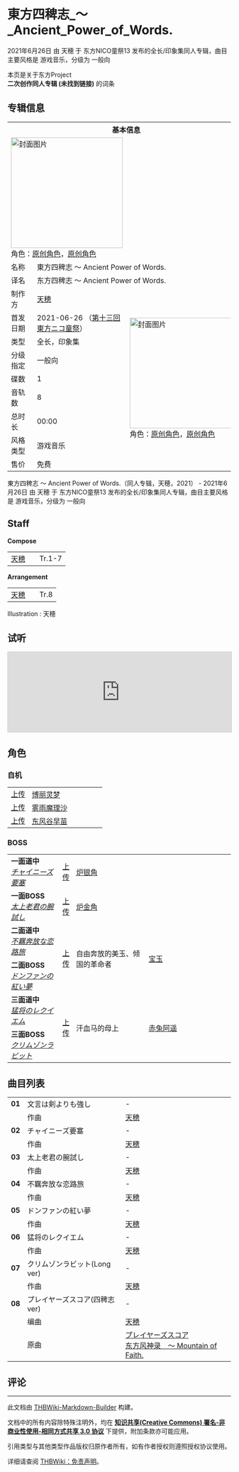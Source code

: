 # 東方四稗志_～_Ancient_Power_of_Words.

<!-- source html: G:\repos\THBWiki-Markdown-Builder\THBWikiMarkdown\Temp\main\8\81\ns0%3A%E6%9D%B1%E6%96%B9%E5%9B%9B%E7%A8%97%E5%BF%97_%EF%BD%9E_Ancient_Power_of_Words%2E.html -->

2021年6月26日 由 天穂 于 东方NICO童祭13 发布的全长/印象集同人专辑，曲目主要风格是 游戏音乐，分级为 一般向

本页是关于东方Project  
 **二次创作同人专辑 (未找到链接)** 的词条
## 专辑信息

<table><tbody><tr><th colspan="3">基本信息</th></tr><tr><td class="cover-artwork-mobile" colspan="2"><a href="./文件-東方四稗志_～_Ancient_Power_of_Words.封面.png.md" class="image" title="封面图片"><img alt="封面图片" src="https://upload.thwiki.cc/thumb/9/90/%E6%9D%B1%E6%96%B9%E5%9B%9B%E7%A8%97%E5%BF%97_%EF%BD%9E_Ancient_Power_of_Words.%E5%B0%81%E9%9D%A2.png/252px-%E6%9D%B1%E6%96%B9%E5%9B%9B%E7%A8%97%E5%BF%97_%EF%BD%9E_Ancient_Power_of_Words.%E5%B0%81%E9%9D%A2.png" decoding="async" loading="lazy" width="252" height="249" srcset="https://upload.thwiki.cc/thumb/9/90/%E6%9D%B1%E6%96%B9%E5%9B%9B%E7%A8%97%E5%BF%97_%EF%BD%9E_Ancient_Power_of_Words.%E5%B0%81%E9%9D%A2.png/378px-%E6%9D%B1%E6%96%B9%E5%9B%9B%E7%A8%97%E5%BF%97_%EF%BD%9E_Ancient_Power_of_Words.%E5%B0%81%E9%9D%A2.png 1.5x, https://upload.thwiki.cc/thumb/9/90/%E6%9D%B1%E6%96%B9%E5%9B%9B%E7%A8%97%E5%BF%97_%EF%BD%9E_Ancient_Power_of_Words.%E5%B0%81%E9%9D%A2.png/504px-%E6%9D%B1%E6%96%B9%E5%9B%9B%E7%A8%97%E5%BF%97_%EF%BD%9E_Ancient_Power_of_Words.%E5%B0%81%E9%9D%A2.png 2x" data-file-width="900" data-file-height="888"></a><div class="cover-char">角色：<a href="/index.php?title=%E5%8E%9F%E5%88%9B%E8%A7%92%E8%89%B2&amp;action=edit&amp;redlink=1" class="new" title="原创角色（页面不存在）">原创角色</a>，<a href="/index.php?title=%E5%8E%9F%E5%88%9B%E8%A7%92%E8%89%B2&amp;action=edit&amp;redlink=1" class="new" title="原创角色（页面不存在）">原创角色</a></div></td>
</tr><tr><td class="label">名称</td><td colspan="2"> 東方四稗志 ～ Ancient Power of Words. </td></tr><tr><td class="label">译名</td><td colspan="2"> 东方四稗志 ～ Ancient Power of Words. </td></tr><tr><td class="label">制作方</td><td><a href="/index.php?title=%E5%A4%A9%E7%A9%82&amp;action=edit&amp;redlink=1" class="new" title="天穂（页面不存在）">天穂</a></td><td class="cover-artwork" rowspan="9" style="min-width:252px;"><a href="./文件-東方四稗志_～_Ancient_Power_of_Words.封面.png.md" class="image" title="封面图片"><img alt="封面图片" src="https://upload.thwiki.cc/thumb/9/90/%E6%9D%B1%E6%96%B9%E5%9B%9B%E7%A8%97%E5%BF%97_%EF%BD%9E_Ancient_Power_of_Words.%E5%B0%81%E9%9D%A2.png/252px-%E6%9D%B1%E6%96%B9%E5%9B%9B%E7%A8%97%E5%BF%97_%EF%BD%9E_Ancient_Power_of_Words.%E5%B0%81%E9%9D%A2.png" decoding="async" loading="lazy" width="252" height="249" srcset="https://upload.thwiki.cc/thumb/9/90/%E6%9D%B1%E6%96%B9%E5%9B%9B%E7%A8%97%E5%BF%97_%EF%BD%9E_Ancient_Power_of_Words.%E5%B0%81%E9%9D%A2.png/378px-%E6%9D%B1%E6%96%B9%E5%9B%9B%E7%A8%97%E5%BF%97_%EF%BD%9E_Ancient_Power_of_Words.%E5%B0%81%E9%9D%A2.png 1.5x, https://upload.thwiki.cc/thumb/9/90/%E6%9D%B1%E6%96%B9%E5%9B%9B%E7%A8%97%E5%BF%97_%EF%BD%9E_Ancient_Power_of_Words.%E5%B0%81%E9%9D%A2.png/504px-%E6%9D%B1%E6%96%B9%E5%9B%9B%E7%A8%97%E5%BF%97_%EF%BD%9E_Ancient_Power_of_Words.%E5%B0%81%E9%9D%A2.png 2x" data-file-width="900" data-file-height="888"></a><div class="cover-char">角色：<a href="/index.php?title=%E5%8E%9F%E5%88%9B%E8%A7%92%E8%89%B2&amp;action=edit&amp;redlink=1" class="new" title="原创角色（页面不存在）">原创角色</a>，<a href="/index.php?title=%E5%8E%9F%E5%88%9B%E8%A7%92%E8%89%B2&amp;action=edit&amp;redlink=1" class="new" title="原创角色（页面不存在）">原创角色</a></div></td>
</tr><tr><td class="label">首发日期</td><td>2021-06-26&#160;（<a href="/展会作品列表?e=%E4%B8%9C%E6%96%B9NICO%E7%AB%A5%E7%A5%AD%2313">第十三回 東方ニコ童祭</a>）</td></tr><tr><td class="label">类型</td><td>全长，印象集</td></tr><tr><td class="label">分级指定</td><td>一般向</td></tr><tr><td class="label">碟数</td><td>1</td></tr><tr><td class="label">音轨数</td><td>8</td></tr><tr><td class="label">总时长</td><td>00:00</td></tr><tr><td class="label">风格类型</td><td>游戏音乐</td></tr><tr><td class="label">售价</td><td>免费</td></tr></tbody></table>

東方四稗志 ～ Ancient Power of Words.（同人专辑，天穂，2021） - 2021年6月26日 由 天穂 于 东方NICO童祭13 发布的全长/印象集同人专辑，曲目主要风格是 游戏音乐，分级为 一般向
## Staff
  
 **Compose**   

<table><tbody><tr><td><a href="/index.php?title=%E5%A4%A9%E7%A9%82&amp;action=edit&amp;redlink=1" class="new" title="天穂（页面不存在）">天穂</a></td><td></td><td>Tr.1-7</td></tr></tbody></table>

  
 **Arrangement**   

<table><tbody><tr><td><a href="/index.php?title=%E5%A4%A9%E7%A9%82&amp;action=edit&amp;redlink=1" class="new" title="天穂（页面不存在）">天穂</a></td><td></td><td>Tr.8</td></tr></tbody></table>


Illustration
: 天穂

## 试听
  
<iframe width="100%" height="180" src="https://ext.nicovideo.jp/thumb/sm38939682" scrolling="no" style="border:solid 1px #CCC;" frameborder="0"><a href="http://www.nicovideo.jp/watch/sm38939682">,</a></iframe>

  

## 角色
### 自机

<table><tbody><tr><td align="center" rowspan=""><a rel="nofollow" class="external text" href="https://thwiki.cc/文件:博丽灵梦（四稗志）.png">上传</a></td> <td style="width:150px;padding:3px 9px 3px 7px;" rowspan=""><a href="./博丽灵梦.md" title="博丽灵梦">博丽灵梦</a></td></tr>
<tr><td align="center" rowspan=""><a rel="nofollow" class="external text" href="https://thwiki.cc/文件:雾雨魔理沙（四稗志）.png">上传</a></td> <td style="width:150px;padding:3px 9px 3px 7px;" rowspan=""><a href="./雾雨魔理沙.md" title="雾雨魔理沙">雾雨魔理沙</a></td></tr>
<tr><td align="center" rowspan=""><a rel="nofollow" class="external text" href="https://thwiki.cc/文件:东风谷早苗（四稗志）.png">上传</a></td> <td style="width:150px;padding:3px 9px 3px 7px;" rowspan=""><a href="./东风谷早苗.md" title="东风谷早苗">东风谷早苗</a></td></tr></tbody></table>


### BOSS

<table><tbody><tr><td rowspan="1" class="bg-color-info-10" style="min-width:100px"><b>一面道中</b><br><i><a href="/index.php?title=%E3%83%81%E3%83%A3%E3%82%A4%E3%83%8B%E3%83%BC%E3%82%BA%E8%A6%81%E5%A1%9E&amp;action=edit&amp;redlink=1" class="new" title="チャイニーズ要塞（页面不存在）">チャイニーズ要塞</a></i></td><td align="center"><a rel="nofollow" class="external text" href="https://thwiki.cc/文件:炉银角.png">上传</a></td>  <td style="width:150px;padding:3px 9px 3px 7px;" colspan="2" rowspan="1"> <a href="/index.php?title=%E7%82%89%E9%93%B6%E8%A7%92&amp;action=edit&amp;redlink=1" class="new" title="炉银角（页面不存在）">炉银角</a> </td></tr><tr><td rowspan="1" class="bg-color-info-10" style="min-width:100px"><b>一面BOSS</b><br><i><a href="/index.php?title=%E5%A4%AA%E4%B8%8A%E8%80%81%E5%90%9B%E3%81%AE%E8%85%95%E8%A9%A6%E3%81%97&amp;action=edit&amp;redlink=1" class="new" title="太上老君の腕試し（页面不存在）">太上老君の腕試し</a></i></td><td align="center"><a rel="nofollow" class="external text" href="https://thwiki.cc/文件:炉金角.png">上传</a></td>  <td style="width:150px;padding:3px 9px 3px 7px;" colspan="2" rowspan="1"> <a href="/index.php?title=%E7%82%89%E9%87%91%E8%A7%92&amp;action=edit&amp;redlink=1" class="new" title="炉金角（页面不存在）">炉金角</a> </td></tr>
<tr> <td class="bg-color-info-10" style="min-width:100px"><b>二面道中</b><br><i><a href="/index.php?title=%E4%B8%8D%E7%BE%88%E5%A5%94%E6%94%BE%E3%81%AA%E6%81%8B%E8%B7%AF%E6%97%85&amp;action=edit&amp;redlink=1" class="new" title="不羈奔放な恋路旅（页面不存在）">不羈奔放な恋路旅</a></i></td> <td align="center" rowspan="2"><a rel="nofollow" class="external text" href="https://thwiki.cc/文件:宝玉.png">上传</a></td> <td style="width:150px;padding:3px 9px 3px 7px;" rowspan="2"> 自由奔放的美玉、倾国的革命者</td><td style="width:180px;padding:3px 9px 3px 7px;" rowspan="2"> <a href="/index.php?title=%E5%AE%9D%E7%8E%89&amp;action=edit&amp;redlink=1" class="new" title="宝玉（页面不存在）">宝玉</a></td></tr><tr><td class="bg-color-info-10" style="min-width:100px"><b>二面BOSS</b><br><i><a href="/index.php?title=%E3%83%89%E3%83%B3%E3%83%95%E3%82%A1%E3%83%B3%E3%81%AE%E7%B4%85%E3%81%84%E5%A4%A2&amp;action=edit&amp;redlink=1" class="new" title="ドンファンの紅い夢（页面不存在）">ドンファンの紅い夢</a></i></td></tr>
<tr> <td class="bg-color-info-10" style="min-width:100px"><b>三面道中</b><br><i><a href="/index.php?title=%E7%8C%9B%E5%B0%86%E3%81%AE%E3%83%AC%E3%82%AF%E3%82%A4%E3%82%A8%E3%83%A0&amp;action=edit&amp;redlink=1" class="new" title="猛将のレクイエム（页面不存在）">猛将のレクイエム</a></i></td> <td align="center" rowspan="2"><a rel="nofollow" class="external text" href="https://thwiki.cc/文件:赤兔阿遥.png">上传</a></td> <td style="width:150px;padding:3px 9px 3px 7px;" rowspan="2"> 汗血马的母上</td><td style="width:180px;padding:3px 9px 3px 7px;" rowspan="2"> <a href="/index.php?title=%E8%B5%A4%E5%85%94%E9%98%BF%E9%81%A5&amp;action=edit&amp;redlink=1" class="new" title="赤兔阿遥（页面不存在）">赤兔阿遥</a></td></tr><tr><td class="bg-color-info-10" style="min-width:100px"><b>三面BOSS</b><br><i><a href="/index.php?title=%E3%82%AF%E3%83%AA%E3%83%A0%E3%82%BE%E3%83%B3%E3%83%A9%E3%83%93%E3%83%83%E3%83%88&amp;action=edit&amp;redlink=1" class="new" title="クリムゾンラビット（页面不存在）">クリムゾンラビット</a></i></td></tr></tbody></table>


## 曲目列表

<table><tbody><tr><td id="1" class="infoYL"><b>01</b></td><td id="文言は剣よりも強し" colspan="2" class="title">文言は剣よりも強し<span class="thcsearchlinks"><a rel="nofollow" class="external text" href="https://cd.thwiki.cc?arrange=天穂&amp;fromwiki=東方四稗志_～_Ancient_Power_of_Words."><span title="搜索相似同人曲"></span></a></span></td><td class="time">-</td></tr><tr><td class="left"></td><td class="label">作曲</td><td class="text" colspan="2"><a href="/index.php?title=%E5%A4%A9%E7%A9%82&amp;action=edit&amp;redlink=1" class="new" title="天穂（页面不存在）">天穂</a><span class="thcsearchlinks"><a rel="nofollow" class="external text" href="https://cd.thwiki.cc?arrange=，天穂&amp;fromwiki=東方四稗志_～_Ancient_Power_of_Words."><span></span></a></span></td></tr>
<tr><td id="2" class="infoYL"><b>02</b></td><td id="チャイニーズ要塞" colspan="2" class="title">チャイニーズ要塞<span class="thcsearchlinks"><a rel="nofollow" class="external text" href="https://cd.thwiki.cc?arrange=天穂&amp;fromwiki=東方四稗志_～_Ancient_Power_of_Words."><span title="搜索相似同人曲"></span></a></span></td><td class="time">-</td></tr><tr><td class="left"></td><td class="label">作曲</td><td class="text" colspan="2"><a href="/index.php?title=%E5%A4%A9%E7%A9%82&amp;action=edit&amp;redlink=1" class="new" title="天穂（页面不存在）">天穂</a><span class="thcsearchlinks"><a rel="nofollow" class="external text" href="https://cd.thwiki.cc?arrange=，天穂&amp;fromwiki=東方四稗志_～_Ancient_Power_of_Words."><span></span></a></span></td></tr>
<tr><td id="3" class="infoYL"><b>03</b></td><td id="太上老君の腕試し" colspan="2" class="title">太上老君の腕試し<span class="thcsearchlinks"><a rel="nofollow" class="external text" href="https://cd.thwiki.cc?arrange=天穂&amp;fromwiki=東方四稗志_～_Ancient_Power_of_Words."><span title="搜索相似同人曲"></span></a></span></td><td class="time">-</td></tr><tr><td class="left"></td><td class="label">作曲</td><td class="text" colspan="2"><a href="/index.php?title=%E5%A4%A9%E7%A9%82&amp;action=edit&amp;redlink=1" class="new" title="天穂（页面不存在）">天穂</a><span class="thcsearchlinks"><a rel="nofollow" class="external text" href="https://cd.thwiki.cc?arrange=，天穂&amp;fromwiki=東方四稗志_～_Ancient_Power_of_Words."><span></span></a></span></td></tr>
<tr><td id="4" class="infoYL"><b>04</b></td><td id="不羈奔放な恋路旅" colspan="2" class="title">不羈奔放な恋路旅<span class="thcsearchlinks"><a rel="nofollow" class="external text" href="https://cd.thwiki.cc?arrange=天穂&amp;fromwiki=東方四稗志_～_Ancient_Power_of_Words."><span title="搜索相似同人曲"></span></a></span></td><td class="time">-</td></tr><tr><td class="left"></td><td class="label">作曲</td><td class="text" colspan="2"><a href="/index.php?title=%E5%A4%A9%E7%A9%82&amp;action=edit&amp;redlink=1" class="new" title="天穂（页面不存在）">天穂</a><span class="thcsearchlinks"><a rel="nofollow" class="external text" href="https://cd.thwiki.cc?arrange=，天穂&amp;fromwiki=東方四稗志_～_Ancient_Power_of_Words."><span></span></a></span></td></tr>
<tr><td id="5" class="infoYL"><b>05</b></td><td id="ドンファンの紅い夢" colspan="2" class="title">ドンファンの紅い夢<span class="thcsearchlinks"><a rel="nofollow" class="external text" href="https://cd.thwiki.cc?arrange=天穂&amp;fromwiki=東方四稗志_～_Ancient_Power_of_Words."><span title="搜索相似同人曲"></span></a></span></td><td class="time">-</td></tr><tr><td class="left"></td><td class="label">作曲</td><td class="text" colspan="2"><a href="/index.php?title=%E5%A4%A9%E7%A9%82&amp;action=edit&amp;redlink=1" class="new" title="天穂（页面不存在）">天穂</a><span class="thcsearchlinks"><a rel="nofollow" class="external text" href="https://cd.thwiki.cc?arrange=，天穂&amp;fromwiki=東方四稗志_～_Ancient_Power_of_Words."><span></span></a></span></td></tr>
<tr><td id="6" class="infoYL"><b>06</b></td><td id="猛将のレクイエム" colspan="2" class="title">猛将のレクイエム<span class="thcsearchlinks"><a rel="nofollow" class="external text" href="https://cd.thwiki.cc?arrange=天穂&amp;fromwiki=東方四稗志_～_Ancient_Power_of_Words."><span title="搜索相似同人曲"></span></a></span></td><td class="time">-</td></tr><tr><td class="left"></td><td class="label">作曲</td><td class="text" colspan="2"><a href="/index.php?title=%E5%A4%A9%E7%A9%82&amp;action=edit&amp;redlink=1" class="new" title="天穂（页面不存在）">天穂</a><span class="thcsearchlinks"><a rel="nofollow" class="external text" href="https://cd.thwiki.cc?arrange=，天穂&amp;fromwiki=東方四稗志_～_Ancient_Power_of_Words."><span></span></a></span></td></tr>
<tr><td id="7" class="infoYL"><b>07</b></td><td id="クリムゾンラビット(Long_ver)" colspan="2" class="title">クリムゾンラビット(Long ver)<span class="thcsearchlinks"><a rel="nofollow" class="external text" href="https://cd.thwiki.cc?arrange=天穂&amp;fromwiki=東方四稗志_～_Ancient_Power_of_Words."><span title="搜索相似同人曲"></span></a></span></td><td class="time">-</td></tr><tr><td class="left"></td><td class="label">作曲</td><td class="text" colspan="2"><a href="/index.php?title=%E5%A4%A9%E7%A9%82&amp;action=edit&amp;redlink=1" class="new" title="天穂（页面不存在）">天穂</a><span class="thcsearchlinks"><a rel="nofollow" class="external text" href="https://cd.thwiki.cc?arrange=，天穂&amp;fromwiki=東方四稗志_～_Ancient_Power_of_Words."><span></span></a></span></td></tr>
<tr><td id="8" class="infoYD"><b>08</b></td><td id="プレイヤーズスコア(四稗志ver)" colspan="2" class="title">プレイヤーズスコア(四稗志ver)<span class="thcsearchlinks"><a rel="nofollow" class="external text" href="https://cd.thwiki.cc?arrange=天穂&amp;ogmusic=プレイヤーズスコア&amp;fromwiki=東方四稗志_～_Ancient_Power_of_Words."><span title="搜索相似同人曲"></span></a></span></td><td class="time">-</td></tr><tr><td class="left"></td><td class="label">编曲</td><td class="text" colspan="2"><a href="/index.php?title=%E5%A4%A9%E7%A9%82&amp;action=edit&amp;redlink=1" class="new" title="天穂（页面不存在）">天穂</a><span class="thcsearchlinks"><a rel="nofollow" class="external text" href="https://cd.thwiki.cc?arrange=，天穂&amp;fromwiki=東方四稗志_～_Ancient_Power_of_Words."><span></span></a></span></td></tr><tr><td class="left"></td><td class="label">原曲</td><td class="text" colspan="2"><span class="thcsearchlinks"><a rel="nofollow" class="external text" href="https://cd.thwiki.cc?ogmusic=プレイヤーズスコア&amp;fromwiki=東方四稗志_～_Ancient_Power_of_Words."><span></span></a></span><div class="ogmusic"><a href="/%E3%83%97%E3%83%AC%E3%82%A4%E3%83%A4%E3%83%BC%E3%82%BA%E3%82%B9%E3%82%B3%E3%82%A2" class="mw-redirect" title="プレイヤーズスコア">プレイヤーズスコア</a></div><div class="source"><a href="/%E4%B8%9C%E6%96%B9%E9%A3%8E%E7%A5%9E%E5%BD%95_%EF%BD%9E_Mountain_of_Faith." class="mw-redirect" title="东方风神录 ～ Mountain of Faith.">东方风神录　～ Mountain of Faith.</a></div></td></tr></tbody></table>


## 评论




---

此文档由 [THBWiki-Markdown-Builder](https://github.com/Delsin-Yu/THBWiki-Markdown-Builder) 构建。

文档中的所有内容除特殊注明外，均在 [**知识共享(Creative Commons) 署名-非商业性使用-相同方式共享 3.0 协议**](https://creativecommons.org/licenses/by-sa/3.0/deed.zh-hans) 下提供，附加条款亦可能应用。

引用类型与其他类型作品版权归原作者所有，如有作者授权则遵照授权协议使用。

详细请查阅 [THBWiki：免责声明](https://thbwiki.cc/THBWiki:%E5%85%8D%E8%B4%A3%E5%A3%B0%E6%98%8E)。


